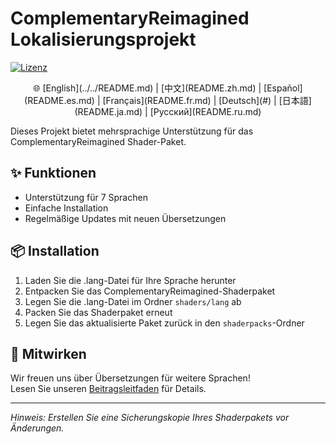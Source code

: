 # ComplementaryReimagined Lokalisierungsprojekt

[![Lizenz](https://img.shields.io/badge/License-MIT-blue.svg)](../../LICENSE)

<p align="center">
🌐 [English](../../README.md) | [中文](README.zh.md) | [Español](README.es.md) | [Français](README.fr.md) | [Deutsch](#) | [日本語](README.ja.md) | [Русский](README.ru.md)
</p>

Dieses Projekt bietet mehrsprachige Unterstützung für das ComplementaryReimagined Shader-Paket.

## ✨ Funktionen
- Unterstützung für 7 Sprachen
- Einfache Installation
- Regelmäßige Updates mit neuen Übersetzungen

## 📦 Installation
1. Laden Sie die .lang-Datei für Ihre Sprache herunter
2. Entpacken Sie das ComplementaryReimagined-Shaderpaket
3. Legen Sie die .lang-Datei im Ordner `shaders/lang` ab
4. Packen Sie das Shaderpaket erneut
5. Legen Sie das aktualisierte Paket zurück in den `shaderpacks`-Ordner

## 🤝 Mitwirken
Wir freuen uns über Übersetzungen für weitere Sprachen!  
Lesen Sie unseren [Beitragsleitfaden](CONTRIBUTING.de.md) für Details.

---

*Hinweis: Erstellen Sie eine Sicherungskopie Ihres Shaderpakets vor Änderungen.*
